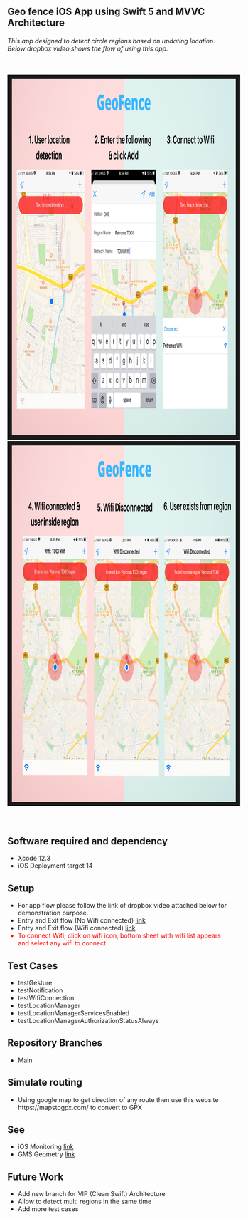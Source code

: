 <h2> Geo fence iOS App using Swift 5 and MVVC Architecture </h2>
<h6> This app designed to detect circle regions based on updating location. Below dropbox video shows the flow of using this app. </h6>
</br>

<a href="https://www.dropbox.com/s/t7ne4fvwo8vo558/final%20record.mov?dl=0">
  <img src="https://github.com/KrishBaddi/GeoFenceApp/blob/main/Geo%20Fence%20Images/1.png" 
alt="IMAGE ALT TEXT HERE" width="1000" height="800" border="10" /></a>
  <img src="https://github.com/KrishBaddi/GeoFenceApp/blob/main/Geo%20Fence%20Images/2.png" 
alt="IMAGE ALT TEXT HERE" width="1000" height="800" border="10" />

</br>
</br>


</br>


<h2>Software required and dependency</h2>

<ul>
  <li>Xcode 12.3 </li>
  <li>iOS Deployment target 14 </li>
</ul>

<h2>Setup</h2>

<ul>
 <li> For app flow please follow the link of dropbox video attached below for demonstration purpose. </li>
<li> Entry and Exit flow (No Wifi connected) <a href="https://github.com/KrishBaddi/GeoFenceApp/blob/main/Geo%20Fence%20Images/Entry:Exit(No%20Wifi).mov">link</a></li>
<li> Entry and Exit flow (Wifi connected) <a href="https://github.com/KrishBaddi/GeoFenceApp/blob/main/Geo%20Fence%20Images/Entry:Exit(With%20Wifi).mov">link</a></li>
  
 <li style="color:red;">To connect Wifi, click on wifi icon, bottom sheet with wifi list appears and select any wifi to connect </li>


</ul>

<h2>Test Cases </h2>
<ul>
 <li>testGesture</li>
 <li>testNotification</li>
   <li>testWifiConnection</li>
   <li>testLocationManager</li>

   <li>testLocationManagerServicesEnabled</li>
 <li>testLocationManagerAuthorizationStatusAlways</li>

</ul>


<h2>Repository Branches</h2>
<ul>
 <li>Main</li>
</ul>



<h2>Simulate routing </h2>
<ul>
 <li>Using google map to get direction of any route then use this website https://mapstogpx.com/ to convert to GPX </li>
</ul>
<h2>See</h2>
<ul>
 <li> iOS Monitoring <a href="https://developer.apple.com/documentation/corelocation/monitoring_the_user_s_proximity_to_geographic_regions">link</a></li>
  <li> GMS Geometry <a href="https://developers.google.com/maps/documentation/ios-sdk/reference/group___geometry_utils.html#gaba958d3776d49213404af249419d0ffd">link</a></li>
</ul>

<h2>Future Work </h2>
<ul>
 <li>Add new branch for VIP (Clean Swift) Architecture </li>
   <li>Allow to detect multi regions in the same time </li>
   <li>Add more test cases </li>


</ul>




